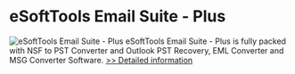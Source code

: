 # eSoftTools Email Suite - Plus
![eSoftTools Email Suite - Plus](https://mycommerce.akamaized.net/api/pimages/P300880547/BIG/300880547.GIF)
eSoftTools Email Suite - Plus is fully packed with NSF to PST Converter and Outlook PST Recovery, EML Converter and MSG Converter Software.
[>> Detailed information](https://secure.shareit.com/shareit/product.html?productid=300880547&affiliateid=200057808)